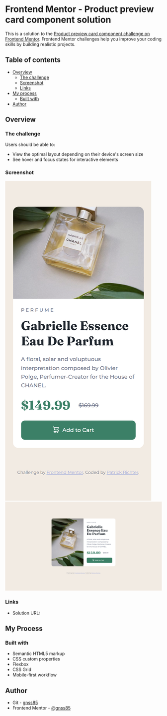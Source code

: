 # Frontend Mentor - Product preview card component solution

This is a solution to the [Product preview card component challenge on Frontend Mentor](https://www.frontendmentor.io/challenges/product-preview-card-component-GO7UmttRfa). Frontend Mentor challenges help you improve your coding skills by building realistic projects.

## Table of contents

- [Overview](#overview)
  - [The challenge](#the-challenge)
  - [Screenshot](#screenshot)
  - [Links](#links)
- [My process](#my-process)
  - [Built with](#built-with)
- [Author](#author)

## Overview

### The challenge

Users should be able to:

- View the optimal layout depending on their device's screen size
- See hover and focus states for interactive elements

### Screenshot

![](./src/assets/images/screenshots/mobile.png)
![](./src/assets/images/screenshots/desktop.png)

### Links

- Solution URL: [](https://product-preview-card-component-pr.netlify.app/)

## My Process

### Built with

- Semantic HTML5 markup
- CSS custom properties
- Flexbox
- CSS Grid
- Mobile-first workflow

## Author

- Git - [gnss85](https://github.com/gnss85)
- Frontend Mentor - [@gnss85](https://www.frontendmentor.io/profile/gnss85)
